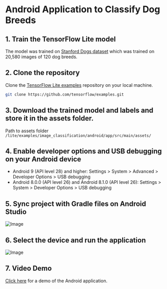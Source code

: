 # Android Application to Classify Dog Breeds

## 1. Train the TensorFlow Lite model
The model was trained on [Stanford Dogs dataset](http://vision.stanford.edu/aditya86/ImageNetDogs/) which was trained on 20,580 images of 120 dog breeds.

## 2. Clone the repository
Clone the [TensorFlow Lite examples](https://github.com/tensorflow/examples.git) repository on your local machine.
```bash
git clone https://github.com/tensorflow/examples.git
```

## 3. Download the trained model and labels and store it in the assets folder.

Path to assets folder `/lite/examples/image_classification/android/app/src/main/assets/`

## 4. Enable developer options and USB debugging on your Android device
* Android 9 (API level 28) and higher: Settings > System > Advanced > Developer Options > USB debugging
* Android 8.0.0 (API level 26) and Android 8.1.0 (API level 26): Settings > System > Developer Options > USB debugging

## 5. Sync project with Gradle files on Android Studio

![Image](https://miro.medium.com/max/820/1*qwOrrFVOYb8wBp-hiXfV3A.png)	

## 6. Select the device and run the application

![Image](https://miro.medium.com/max/1400/1*y2ZZskgQ9MU3H-Ujv-r7ag.png)

## 7. Video Demo
[Click here](https://youtu.be/2rz38ZZ_iv0) for a demo of the Android application.
